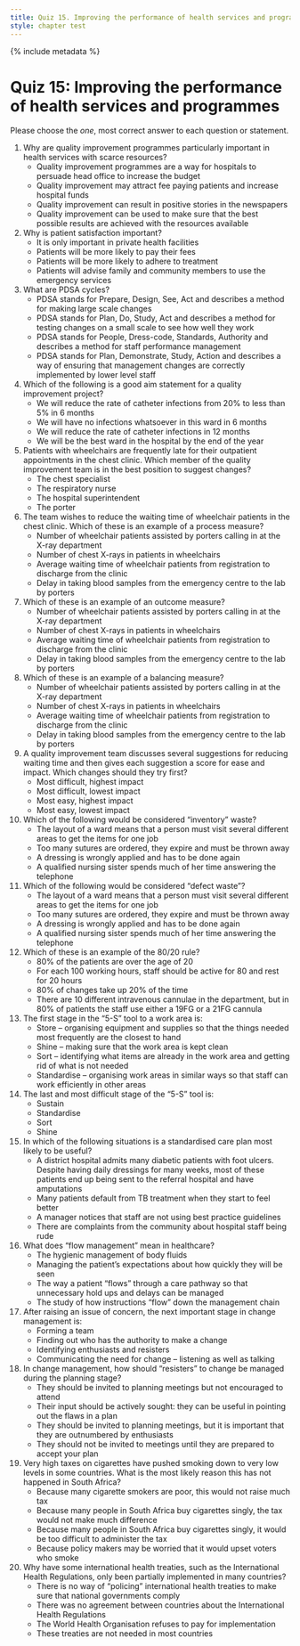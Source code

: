 ```yaml
---
title: Quiz 15. Improving the performance of health services and programmes
style: chapter test
---
```


{% include metadata %}

# Quiz 15: Improving the performance of health services and programmes

Please choose the *one*, most correct answer to each question or statement.

1. Why are quality improvement programmes particularly important in health services with scarce resources?
	- 	Quality improvement programmes are a way for hospitals to persuade head office to increase the budget
	- 	Quality improvement may attract fee paying patients and increase hospital funds
	- 	Quality improvement can result in positive stories in the newspapers
	+	Quality improvement can be used to make sure that the best possible results are achieved with the resources available
2. Why is patient satisfaction important?
	- 	It is only important in private health facilities
	- 	Patients will be more likely to pay their fees
	+	Patients will be more likely to adhere to treatment
	- 	Patients will advise family and community members to use the emergency services
3. What are PDSA cycles?
	- 	PDSA stands for Prepare, Design, See, Act and describes a method for making large scale changes
	+	PDSA stands for Plan, Do, Study, Act and describes a method for testing changes on a small scale to see how well they work
	- 	PDSA stands for People, Dress-code, Standards, Authority and describes a method for staff performance management
	- 	PDSA stands for Plan, Demonstrate, Study, Action and describes a way of ensuring that management changes are correctly implemented by lower level staff
4. Which of the following is a good aim statement for a quality improvement project? 
	+	We will reduce the rate of catheter infections from 20% to less than 5% in 6 months
	- 	We will have no infections whatsoever in this ward in 6 months
	- 	We will reduce the rate of catheter infections in 12 months
	- 	We will be the best ward in the hospital by the end of the year
5. Patients with wheelchairs are frequently late for their outpatient appointments in the chest clinic. Which member of the quality improvement team is in the best position to suggest changes?
	- 	The chest specialist
	- 	The respiratory nurse
	- 	The hospital superintendent
	+	The porter  
6. The team wishes to reduce the waiting time of wheelchair patients in the chest clinic. Which of these is an example of a process measure?
	+	Number of wheelchair patients assisted by porters calling in at the X-ray department
	- 	Number of chest X-rays in patients in wheelchairs
	- 	Average waiting time of wheelchair patients from registration to discharge from the clinic
	- 	Delay in taking blood samples from the emergency centre to the lab by porters
7. Which of these is an example of an outcome measure?
	- 	Number of wheelchair patients assisted by porters calling in at the X-ray department
	- 	Number of chest X-rays in patients in wheelchairs
	+	Average waiting time of wheelchair patients from registration to discharge from the clinic
	- 	Delay in taking blood samples from the emergency centre to the lab by porters
8. Which of these is an example of a balancing measure?
	- 	Number of wheelchair patients assisted by porters calling in at the X-ray department
	- 	Number of chest X-rays in patients in wheelchairs
	- 	Average waiting time of wheelchair patients from registration to discharge from the clinic
	+	Delay in taking blood samples from the emergency centre to the lab by porters
9. A quality improvement team discusses several suggestions for reducing waiting time and then gives each suggestion a score for ease and impact. Which changes should they try first?
	- 	Most difficult, highest impact
	- 	Most difficult, lowest impact
	+	Most easy, highest impact
	- 	Most easy, lowest impact
10. Which of the following would be considered “inventory” waste?
	- 	The layout of a ward means that a person must visit several different areas to get the items for one job
	+	Too many sutures are ordered, they expire and must be thrown away
	- 	A dressing is wrongly applied and has to be done again
	- 	A qualified nursing sister spends much of her time answering the telephone
11. Which of the following would be considered “defect waste”?
	- 	The layout of a ward means that a person must visit several different areas to get the items for one job
	- 	Too many sutures are ordered, they expire and must be thrown away
	+	A dressing is wrongly applied and has to be done again
	- 	A qualified nursing sister spends much of her time answering the telephone
12. Which of these is an example of the 80/20 rule?
	- 	80% of the patients are over the age of 20
	- 	For each 100 working hours, staff should be active for 80 and rest for 20 hours
	- 	80% of changes take up 20% of the time 
	+	There are 10 different intravenous cannulae in the department, but in 80% of patients the staff use either a 19FG or a 21FG cannula
13. The first stage in the “5-S” tool to a work area is:
	- 	Store – organising equipment and supplies so that the things needed most frequently are the closest to hand
	- 	Shine – making sure that the work area is kept clean
	+	Sort – identifying what items are already in the work area and getting rid of what is not needed
	- 	Standardise – organising work areas in similar ways so that staff can work efficiently in other areas 
14. The last and most difficult stage of the “5-S” tool is:
	+	Sustain
	- 	Standardise
	- 	Sort
	- 	Shine
15. In which of the following situations is a standardised care plan most likely to be useful?
	+	A district hospital admits many diabetic patients with foot ulcers. Despite having daily dressings for many weeks, most of these patients end up being sent to the referral hospital and have amputations
	- 	Many patients default from TB treatment when they start to feel better
	- 	A manager notices that staff are not using best practice guidelines
	- 	There are complaints from the community about hospital staff being rude 
16. What does “flow management” mean in healthcare?
	- 	The hygienic management of body fluids
	- 	Managing the patient’s expectations about how quickly they will be seen
	+	The way a patient “flows” through a care pathway so that unnecessary hold ups and delays can be managed
	- 	The study of how instructions “flow” down the management chain 
17. After raising an issue of concern, the next important stage in change management is:
	- 	Forming a team
	+	Finding out who has the authority to make a change
	- 	Identifying enthusiasts and resisters
	- 	Communicating the need for change – listening as well as talking
18. In change management, how should “resisters” to change be managed during the planning stage?
	- 	They should be invited to planning meetings but not encouraged to attend
	+	Their input should be actively sought: they can be useful in pointing out the flaws in a plan 
	- 	They should be invited to planning meetings, but it is important that they are outnumbered by enthusiasts
	- 	They should not be invited to meetings until they are prepared to accept your plan 
19. Very high taxes on cigarettes have pushed smoking down to very low levels in some countries. What is the most likely reason this has not happened in South Africa?
	- 	Because many cigarette smokers are poor, this would not raise much tax
	- 	Because many people in South Africa buy cigarettes singly, the tax would not make much difference
	- 	Because many people in South Africa buy cigarettes singly, it would be too difficult to administer the tax
	+	Because policy makers may be worried that it would upset voters who smoke
20. Why have some international health treaties, such as the International Health Regulations, only been partially implemented in many countries?
	+	There is no way of “policing” international health treaties to make sure that national governments comply
	- 	There was no agreement between countries about the International Health Regulations
	- 	The World Health Organisation refuses to pay for implementation
	- 	These treaties are not needed in most countries